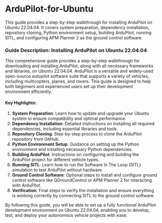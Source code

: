 # ArduPilot-for-Ubuntu
This guide provides a step-by-step walkthrough for installing ArduPilot on Ubuntu 22.04.04. It covers system preparation, dependency installation, repository cloning, Python environment setup, building ArduPilot, running SITL, and configuring APM Planner 2 as the ground control software.

### Guide Description: Installing ArduPilot on Ubuntu 22.04.04

This comprehensive guide provides a step-by-step walkthrough for downloading and installing ArduPilot, along with all necessary frameworks and libraries, on Ubuntu 22.04.04. ArduPilot is a versatile and widely-used open-source autopilot software suite that supports a variety of vehicles, including multicopters, planes, and rovers. This guide is designed to help both beginners and experienced users set up their development environment efficiently.

#### Key Highlights:
1. **System Preparation**: Learn how to update and upgrade your Ubuntu system to ensure compatibility and optimal performance.
2. **Dependency Installation**: Detailed instructions on installing all required dependencies, including essential libraries and tools.
3. **Repository Cloning**: Step-by-step process to clone the ArduPilot repository from GitHub.
4. **Python Environment Setup**: Guidance on setting up the Python environment and installing necessary Python dependencies.
5. **Building ArduPilot**: Instructions on configuring and building the ArduPilot project for different vehicle types.
6. **Running SITL**: Learn how to run the Software In The Loop (SITL) simulation to test ArduPilot without hardware.
7. **Ground Control Software**: Optional steps to install and configure ground control software like QGroundControl or APM Planner 2 for interacting with ArduPilot.
8. **Verification**: Final steps to verify the installation and ensure everything is working correctly by connecting SITL to the ground control software.

By following this guide, you will be able to set up a fully functional ArduPilot development environment on Ubuntu 22.04.04, enabling you to develop, test, and deploy your autonomous vehicle projects with ease.

